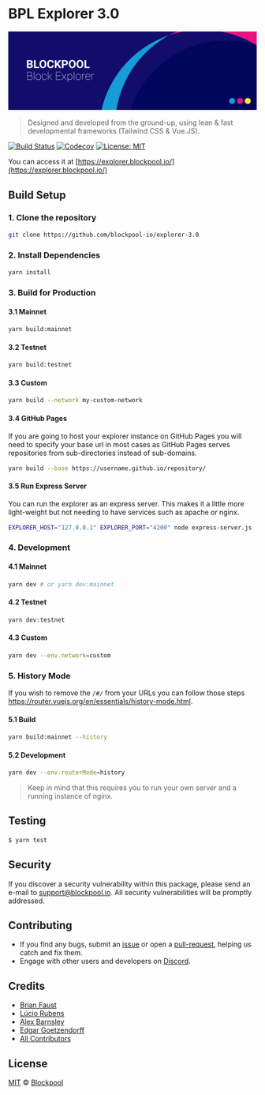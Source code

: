 # BPL Explorer 3.0

<p align="center">
    <img src="/banner.png" />
</p>

> Designed and developed from the ground-up, using lean & fast developmental frameworks (Tailwind CSS & Vue.JS).

[![Build Status](https://badgen.now.sh/circleci/github/blockpool-io/explorer-3.0)](https://circleci.com/gh/blockpool-io/explorer-3.0)
[![Codecov](https://badgen.now.sh/codecov/c/github/blockpool-io/explorer-3.0)](https://codecov.io/gh/blockpool-io/explorer-3.0)
[![License: MIT](https://badgen.now.sh/badge/license/MIT/green)](https://opensource.org/licenses/MIT)

You can access it at [https://explorer.blockpool.io/](https://explorer.blockpool.io/)

## Build Setup

### 1. Clone the repository

```bash
git clone https://github.com/blockpool-io/explorer-3.0
```

### 2. Install Dependencies

```bash
yarn install
```

### 3. Build for Production

#### 3.1 Mainnet

```bash
yarn build:mainnet
```

#### 3.2 Testnet

```bash
yarn build:testnet
```

#### 3.3 Custom

```bash
yarn build --network my-custom-network
```

#### 3.4 GitHub Pages

If you are going to host your explorer instance on GitHub Pages you will need to specify your base url in most cases as GitHub Pages serves repositories from sub-directories instead of sub-domains.

```bash
yarn build --base https://username.github.io/repository/
```

#### 3.5 Run Express Server

You can run the explorer as an express server. This makes it a little more light-weight but not needing to have services such as apache or nginx.

```bash
EXPLORER_HOST="127.0.0.1" EXPLORER_PORT="4200" node express-server.js
```

### 4. Development

#### 4.1 Mainnet

```bash
yarn dev # or yarn dev:mainnet
```

#### 4.2 Testnet

```bash
yarn dev:testnet
```

#### 4.3 Custom

```bash
yarn dev --env.network=custom
```

### 5. History Mode

If you wish to remove the `/#/` from your URLs you can follow those steps https://router.vuejs.org/en/essentials/history-mode.html.

#### 5.1 Build

```bash
yarn build:mainnet --history
```

#### 5.2 Development

```bash
yarn dev --env.routerMode=history
```

> Keep in mind that this requires you to run your own server and a running instance of nginx.

## Testing

``` bash
$ yarn test
```

## Security

If you discover a security vulnerability within this package, please send an e-mail to support@blockpool.io. All security vulnerabilities will be promptly addressed.

## Contributing

* If you find any bugs, submit an [issue](../../issues) or open a [pull-request](../../pulls), helping us catch and fix them.
* Engage with other users and developers on [Discord](https://discord.blockpool.io/).

## Credits

- [Brian Faust](https://github.com/faustbrian)
- [Lúcio Rubens](https://github.com/luciorubeens)
- [Alex Barnsley](https://github.com/alexbarnsley)
- [Edgar Goetzendorff](https://github.com/dated)
- [All Contributors](../../contributors)

## License

[MIT](LICENSE) © [Blockpool](https://blockpool.io)
